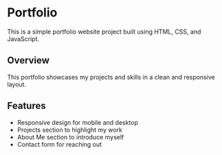 # Portfolio

This is a simple portfolio website project built using HTML, CSS, and JavaScript.

## Overview

This portfolio showcases my projects and skills in a clean and responsive layout.

## Features

- Responsive design for mobile and desktop
- Projects section to highlight my work
- About Me section to introduce myself
- Contact form for reaching out
